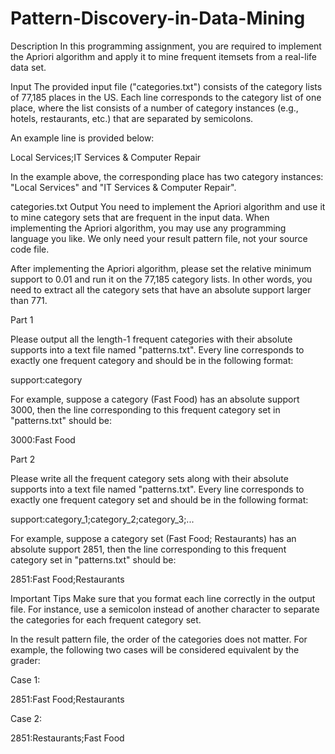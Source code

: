 # Pattern-Discovery-in-Data-Mining

Description
In this programming assignment, you are required to implement the Apriori algorithm and apply it to mine frequent itemsets from a real-life data set.

Input
The provided input file ("categories.txt") consists of the category lists of 77,185 places in the US. Each line corresponds to the category list of one place, where the list consists of a number of category instances (e.g., hotels, restaurants, etc.) that are separated by semicolons.

An example line is provided below:

Local Services;IT Services & Computer Repair

In the example above, the corresponding place has two category instances: "Local Services" and "IT Services & Computer Repair".

categories.txt
Output
You need to implement the Apriori algorithm and use it to mine category sets that are frequent in the input data. When implementing the Apriori algorithm, you may use any programming language you like. We only need your result pattern file, not your source code file.

After implementing the Apriori algorithm, please set the relative minimum support to 0.01 and run it on the 77,185 category lists. In other words, you need to extract all the category sets that have an absolute support larger than 771.

Part 1

Please output all the length-1 frequent categories with their absolute supports into a text file named "patterns.txt". Every line corresponds to exactly one frequent category and should be in the following format:

support:category

For example, suppose a category (Fast Food) has an absolute support 3000, then the line corresponding to this frequent category set in "patterns.txt" should be:

3000:Fast Food

Part 2

Please write all the frequent category sets along with their absolute supports into a text file named "patterns.txt". Every line corresponds to exactly one frequent category set and should be in the following format:

support:category_1;category_2;category_3;...

For example, suppose a category set (Fast Food; Restaurants) has an absolute support 2851, then the line corresponding to this frequent category set in "patterns.txt" should be:

2851:Fast Food;Restaurants

Important Tips
Make sure that you format each line correctly in the output file. For instance, use a semicolon instead of another character to separate the categories for each frequent category set. 

In the result pattern file, the order of the categories does not matter. For example, the following two cases will be considered equivalent by the grader:

Case 1:

2851:Fast Food;Restaurants

Case 2:

2851:Restaurants;Fast Food 
